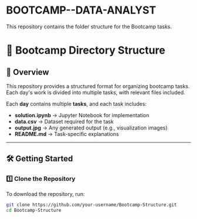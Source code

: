 # BOOTCAMP--DATA-ANALYST
This repository contains the folder structure for the Bootcamp tasks.
# 🚀 Bootcamp Directory Structure  

## 📌 Overview  
This repository provides a structured format for organizing bootcamp tasks. Each day's work is divided into multiple tasks, with relevant files included.  

Each **day** contains multiple **tasks**, and each task includes:  
- **solution.ipynb** → Jupyter Notebook for implementation  
- **data.csv** → Dataset required for the task  
- **output.jpg** → Any generated output (e.g., visualization images)  
- **README.md** → Task-specific explanations  

---

## **🛠️ Getting Started**  

### **1️⃣ Clone the Repository**  
To download the repository, run:  

```bash
git clone https://github.com/your-username/Bootcamp-Structure.git
cd Bootcamp-Structure
